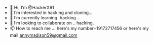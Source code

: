 - 👋 Hi, I’m @HackerX91
- 👀 I’m interested in hacking and cloning...
- 🌱 I’m currently learning .hacking ..
- 💞️ I’m looking to collaborate on .. hacking.
- 📫 How to reach me ... here's my number+19172717456
or here's my mail annymadison59@gmail.com
<!---
HackerX91/HackerX91 is a ✨ special ✨ repository because its `README.md` (this file) appears on your GitHub profile.
You can click the Preview link to take a look at your changes.
--->
